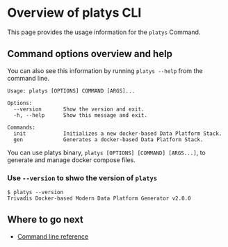 # Overview of platys CLI

This page provides the usage information for the `platys` Command.

## Command options overview and help

You can also see this information by running `platys --help` from the command line.

```
Usage: platys [OPTIONS] COMMAND [ARGS]... 

Options:
  --version       Show the version and exit.
  -h, --help      Show this message and exit.

Commands:
  init            Initializes a new docker-based Data Platform Stack.
  gen             Generates a docker-based Data Platform Stack.  
```
   
You can use platys binary, `platys [OPTIONS] [COMMAND] [ARGS...]`, to generate and manage docker compose files. 

### Use `--version` to shwo the version of `platys`

```
$ platys --version
Trivadis Docker-based Modern Data Platform Generator v2.0.0   
```
   
## Where to go next

* [Command line reference](../documentation/command-line-ref.md)
